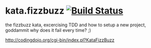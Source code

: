 # kata.fizzbuzz [![Build Status](https://travis-ci.org/jasontrublu/kata.fizzbuzz.svg?branch=master)](https://travis-ci.org/jasontrublu/kata.fizzbuzz)
the fizzbuzz kata, excercising TDD and how to setup a new project, goddammit why does it fail every time? ;)

http://codingdojo.org/cgi-bin/index.pl?KataFizzBuzz

